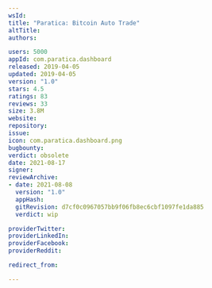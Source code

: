 ```yaml
---
wsId: 
title: "Paratica: Bitcoin Auto Trade"
altTitle: 
authors:

users: 5000
appId: com.paratica.dashboard
released: 2019-04-05
updated: 2019-04-05
version: "1.0"
stars: 4.5
ratings: 83
reviews: 33
size: 3.8M
website: 
repository: 
issue: 
icon: com.paratica.dashboard.png
bugbounty: 
verdict: obsolete
date: 2021-08-17
signer: 
reviewArchive:
- date: 2021-08-08
  version: "1.0"
  appHash: 
  gitRevision: d7cf0c0967057bb9f06fb8ec6cbf1097fe1da885
  verdict: wip

providerTwitter: 
providerLinkedIn: 
providerFacebook: 
providerReddit: 

redirect_from:

---
```



